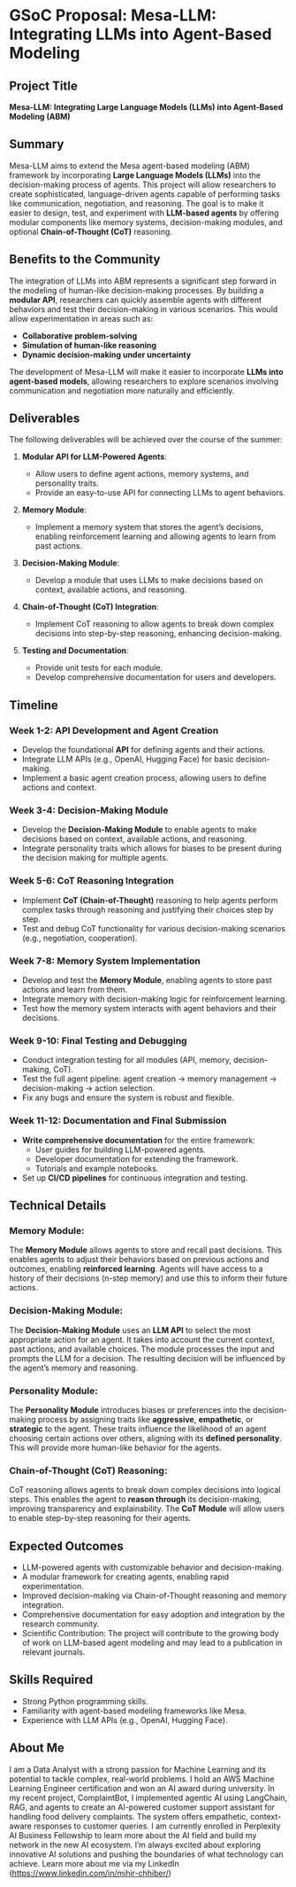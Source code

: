 # GSoC Proposal: Mesa-LLM: Integrating LLMs into Agent-Based Modeling

## Project Title

**Mesa-LLM: Integrating Large Language Models (LLMs) into Agent-Based Modeling (ABM)**

## Summary

Mesa-LLM aims to extend the Mesa agent-based modeling (ABM) framework by incorporating **Large Language Models (LLMs)** into the decision-making process of agents. This project will allow researchers to create sophisticated, language-driven agents capable of performing tasks like communication, negotiation, and reasoning. The goal is to make it easier to design, test, and experiment with **LLM-based agents** by offering modular components like memory systems, decision-making modules, and optional **Chain-of-Thought (CoT)** reasoning.

## Benefits to the Community

The integration of LLMs into ABM represents a significant step forward in the modeling of human-like decision-making processes. By building a **modular API**, researchers can quickly assemble agents with different behaviors and test their decision-making in various scenarios. This would allow experimentation in areas such as:
- **Collaborative problem-solving**
- **Simulation of human-like reasoning**
- **Dynamic decision-making under uncertainty**

The development of Mesa-LLM will make it easier to incorporate **LLMs into agent-based models**, allowing researchers to explore scenarios involving communication and negotiation more naturally and efficiently.

## Deliverables

The following deliverables will be achieved over the course of the summer:

1. **Modular API for LLM-Powered Agents**:
    - Allow users to define agent actions, memory systems, and personality traits.
    - Provide an easy-to-use API for connecting LLMs to agent behaviors.

2. **Memory Module**:
    - Implement a memory system that stores the agent’s decisions, enabling reinforcement learning and allowing agents to learn from past actions.

3. **Decision-Making Module**:
    - Develop a module that uses LLMs to make decisions based on context, available actions, and reasoning.

4. **Chain-of-Thought (CoT) Integration**:
    - Implement CoT reasoning to allow agents to break down complex decisions into step-by-step reasoning, enhancing decision-making.

5. **Testing and Documentation**:
    - Provide unit tests for each module.
    - Develop comprehensive documentation for users and developers.

## Timeline

### **Week 1-2: API Development and Agent Creation**

- Develop the foundational **API** for defining agents and their actions.
- Integrate LLM APIs (e.g., OpenAI, Hugging Face) for basic decision-making.
- Implement a basic agent creation process, allowing users to define actions and context.

### **Week 3-4: Decision-Making Module**

- Develop the **Decision-Making Module** to enable agents to make decisions based on context, available actions, and reasoning.
- Integrate personality traits which allows for biases to be present during the decision making for multiple agents.

### **Week 5-6: CoT Reasoning Integration**

- Implement **CoT (Chain-of-Thought)** reasoning to help agents perform complex tasks through reasoning and justifying their choices step by step.
- Test and debug CoT functionality for various decision-making scenarios (e.g., negotiation, cooperation).

### **Week 7-8: Memory System Implementation**

- Develop and test the **Memory Module**, enabling agents to store past actions and learn from them.
- Integrate memory with decision-making logic for reinforcement learning.
- Test how the memory system interacts with agent behaviors and their decisions.

### **Week 9-10: Final Testing and Debugging**

- Conduct integration testing for all modules (API, memory, decision-making, CoT).
- Test the full agent pipeline: agent creation → memory management → decision-making → action selection.
- Fix any bugs and ensure the system is robust and flexible.

### **Week 11-12: Documentation and Final Submission**

- **Write comprehensive documentation** for the entire framework:
  - User guides for building LLM-powered agents.
  - Developer documentation for extending the framework.
  - Tutorials and example notebooks.
- Set up **CI/CD pipelines** for continuous integration and testing.

## Technical Details

### **Memory Module**:
The **Memory Module** allows agents to store and recall past decisions. This enables agents to adjust their behaviors based on previous actions and outcomes, enabling **reinforced learning**. Agents will have access to a history of their decisions (n-step memory) and use this to inform their future actions.

### **Decision-Making Module**:
The **Decision-Making Module** uses an **LLM API** to select the most appropriate action for an agent. It takes into account the current context, past actions, and available choices. The module processes the input and prompts the LLM for a decision. The resulting decision will be influenced by the agent’s memory and reasoning.

### **Personality Module**:
The **Personality Module** introduces biases or preferences into the decision-making process by assigning traits like **aggressive**, **empathetic**, or **strategic** to the agent. These traits influence the likelihood of an agent choosing certain actions over others, aligning with its **defined personality**. This will provide more human-like behavior for the agents.

### **Chain-of-Thought (CoT) Reasoning**:
CoT reasoning allows agents to break down complex decisions into logical steps. This enables the agent to **reason through** its decision-making, improving transparency and explainability. The **CoT Module** will allow users to enable step-by-step reasoning for their agents.


## Expected Outcomes
- LLM-powered agents with customizable behavior and decision-making.
- A modular framework for creating agents, enabling rapid experimentation.
- Improved decision-making via Chain-of-Thought reasoning and memory integration.
- Comprehensive documentation for easy adoption and integration by the research community.
- Scientific Contribution: The project will contribute to the growing body of work on LLM-based agent modeling and may lead to a publication in relevant journals.


## Skills Required
- Strong Python programming skills.
- Familiarity with agent-based modeling frameworks like Mesa.
- Experience with LLM APIs (e.g., OpenAI, Hugging Face).


## About Me
I am a Data Analyst with a strong passion for Machine Learning and its potential to tackle complex, real-world problems. I hold an AWS Machine Learning Engineer certification and won an AI award during university. In my recent project, ComplaintBot, I implemented agentic AI using LangChain, RAG, and agents to create an AI-powered customer support assistant for handling food delivery complaints. The system offers empathetic, context-aware responses to customer queries. I am currently enrolled in Perplexity AI Business Fellowship to learn more about the AI field and build my network in the new AI ecosystem. I’m always excited about exploring innovative AI solutions and pushing the boundaries of what technology can achieve. Learn more about me via my LinkedIn (https://www.linkedin.com/in/mihir-chhiber/)
